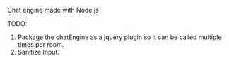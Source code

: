 Chat engine made with Node.js

TODO:

  1. Package the chatEngine as a jquery plugin so it can be called multiple times per room.
  2. Sanitize Input.
  